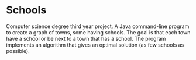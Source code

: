 # Schools

Computer science degree third year project. A Java command-line program to create a graph of towns, some having schools. The goal is that each town have a school or be next to a town that has a school. The program implements an algorithm that gives an optimal solution (as few schools as possible).
